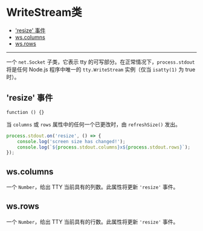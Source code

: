 # WriteStream类

* ['resize' 事件](#resize-事件)
* [ws.columns](#wscolumns)
* [ws.rows](#wsrows)

--------------------------------------------------

一个 `net.Socket` 子类，它表示 tty 的可写部分。在正常情况下，`process.stdout` 将是任何 Node.js 程序中唯一的 `tty.WriteStream` 实例（仅当 `isatty(1)` 为 true 时）。


## 'resize' 事件

`function () {}`

当 `columns` 或 `rows` 属性中的任何一个已更改时，由 `refreshSize()` 发出。

``` javascript
process.stdout.on('resize', () => {
    console.log('screen size has changed!');
    console.log(`${process.stdout.columns}x${process.stdout.rows}`);
});
```


## ws.columns

一个 `Number`，给出 TTY 当前具有的列数。此属性将更新 `'resize'` 事件。


## ws.rows

一个 `Number`，给出 TTY 当前具有的行数。此属性将更新 `'resize'` 事件。